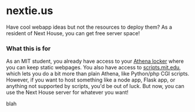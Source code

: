 # nextie.us

Have cool webapp ideas but not the resources to deploy them? As a resident of Next House, you can get free server space!

### What this is for

As an MIT student, you already have access to your [Athena locker](http://kb.mit.edu/confluence/pages/viewpage.action?pageId=3907090) where you can keep static webpages. You also have access to [scripts.mit.edu](http://scripts.mit.edu), which lets you do a bit more than plain Athena, like Python/php CGI scripts. However, if you want to host something like a node app, Flask app, or anything not supported by scripts, you'd be out of luck. But now, you can use the Next House server for whatever you want!

blah
